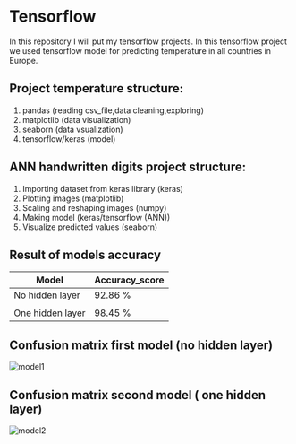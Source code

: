 # Tensorflow
In this repository I will put my tensorflow projects.
In this tensorflow project we used tensorflow model for predicting temperature in all countries in Europe.

## Project temperature structure:

1. pandas (reading csv_file,data cleaning,exploring)
2. matplotlib (data visualization)
3. seaborn (data vsualization)
4. tensorflow/keras (model)



## ANN handwritten digits project structure:

1. Importing dataset from keras library (keras)
2. Plotting images (matplotlib)
3. Scaling and reshaping images (numpy)
4. Making model (keras/tensorflow (ANN))
5. Visualize predicted values (seaborn)


## Result of models accuracy


|    Model           | Accuracy_score | 
|--------------------|----------------|
|No hidden layer     |     92.86 %    | 
|                    |                |                                  
|One hidden layer    |     98.45 %    |  


## Confusion matrix first model (no hidden layer)
![model1](https://user-images.githubusercontent.com/77289083/109990735-f693ef80-7d09-11eb-988f-107dc9015bea.png)


## Confusion matrix second model ( one hidden layer)
![model2](https://user-images.githubusercontent.com/77289083/109990739-f7c51c80-7d09-11eb-8e3e-82f1209c9169.png)
